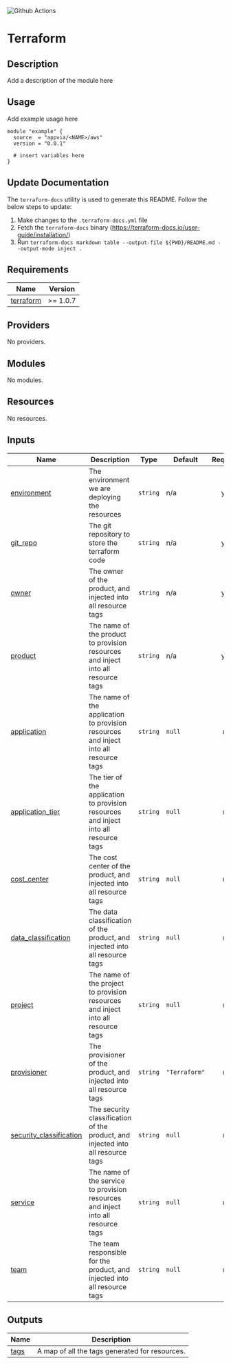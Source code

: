 ![Github Actions](../../actions/workflows/terraform.yml/badge.svg)

# Terraform <NAME>

## Description

Add a description of the module here

## Usage

Add example usage here

```hcl
module "example" {
  source  = "appvia/<NAME>/aws"
  version = "0.0.1"

  # insert variables here
}
```

## Update Documentation

The `terraform-docs` utility is used to generate this README. Follow the below steps to update:

1. Make changes to the `.terraform-docs.yml` file
2. Fetch the `terraform-docs` binary (https://terraform-docs.io/user-guide/installation/)
3. Run `terraform-docs markdown table --output-file ${PWD}/README.md --output-mode inject .`

<!-- BEGIN_TF_DOCS -->
## Requirements

| Name | Version |
|------|---------|
| <a name="requirement_terraform"></a> [terraform](#requirement\_terraform) | >= 1.0.7 |

## Providers

No providers.

## Modules

No modules.

## Resources

No resources.

## Inputs

| Name | Description | Type | Default | Required |
|------|-------------|------|---------|:--------:|
| <a name="input_environment"></a> [environment](#input\_environment) | The environment we are deploying the resources | `string` | n/a | yes |
| <a name="input_git_repo"></a> [git\_repo](#input\_git\_repo) | The git repository to store the terraform code | `string` | n/a | yes |
| <a name="input_owner"></a> [owner](#input\_owner) | The owner of the product, and injected into all resource tags | `string` | n/a | yes |
| <a name="input_product"></a> [product](#input\_product) | The name of the product to provision resources and inject into all resource tags | `string` | n/a | yes |
| <a name="input_application"></a> [application](#input\_application) | The name of the application to provision resources and inject into all resource tags | `string` | `null` | no |
| <a name="input_application_tier"></a> [application\_tier](#input\_application\_tier) | The tier of the application to provision resources and inject into all resource tags | `string` | `null` | no |
| <a name="input_cost_center"></a> [cost\_center](#input\_cost\_center) | The cost center of the product, and injected into all resource tags | `string` | `null` | no |
| <a name="input_data_classification"></a> [data\_classification](#input\_data\_classification) | The data classification of the product, and injected into all resource tags | `string` | `null` | no |
| <a name="input_project"></a> [project](#input\_project) | The name of the project to provision resources and inject into all resource tags | `string` | `null` | no |
| <a name="input_provisioner"></a> [provisioner](#input\_provisioner) | The provisioner of the product, and injected into all resource tags | `string` | `"Terraform"` | no |
| <a name="input_security_classification"></a> [security\_classification](#input\_security\_classification) | The security classification of the product, and injected into all resource tags | `string` | `null` | no |
| <a name="input_service"></a> [service](#input\_service) | The name of the service to provision resources and inject into all resource tags | `string` | `null` | no |
| <a name="input_team"></a> [team](#input\_team) | The team responsible for the product, and injected into all resource tags | `string` | `null` | no |

## Outputs

| Name | Description |
|------|-------------|
| <a name="output_tags"></a> [tags](#output\_tags) | A map of all the tags generated for resources. |
<!-- END_TF_DOCS -->
